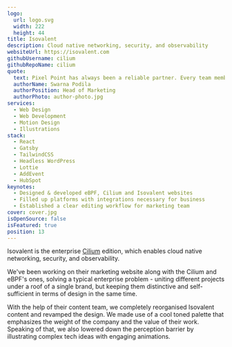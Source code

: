 ```yaml
---
logo:
  url: logo.svg
  width: 222
  height: 44
title: Isovalent
description: Cloud native networking, security, and observability
websiteUrl: https://isovalent.com
githubUsername: cilium
githubRepoName: cilium
quote:
  text: Pixel Point has always been a reliable partner. Every team member at Pixel Point brings an impressive level of professionalism and quality. They have an exceptional ability to transform our complex requirements into elegant design.
  authorName: Swarna Podila
  authorPosition: Head of Marketing
  authorPhoto: author-photo.jpg
services:
  - Web Design
  - Web Development
  - Motion Design
  - Illustrations
stack:
  - React
  - Gatsby
  - TailwindCSS
  - Headless WordPress
  - Lottie
  - AddEvent
  - HubSpot
keynotes:
  - Designed & developed eBPF, Cilium and Isovalent websites
  - Filled up platforms with integrations necessary for business
  - Established a clear editing workflow for marketing team
cover: cover.jpg
isOpenSource: false
isFeatured: true
position: 13
---
```


Isovalent is the enterprise [Cilium](https://pixelpoint.io/case-studies/cilium) edition, which enables cloud native networking, security, and observability.

We've been working on their marketing website along with the Cilium and eBPF's ones, solving a typical enterprise problem - uniting different projects under a roof of a single brand, but keeping them distinctive and self-sufficient in terms of design in the same time.

With the help of their content team, we completely reorganised Isovalent content and revamped the design. We made use of a cool toned palette that emphasizes the weight of the company and the value of their work. Speaking of that, we also lowered down the perception barrier by illustrating complex tech ideas with engaging animations.
